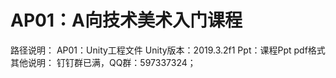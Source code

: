# AP01：A向技术美术入门课程
路径说明：
AP01：Unity工程文件 Unity版本：2019.3.2f1
Ppt：课程Ppt pdf格式    
其他说明：
钉钉群已满，QQ群：597337324；
